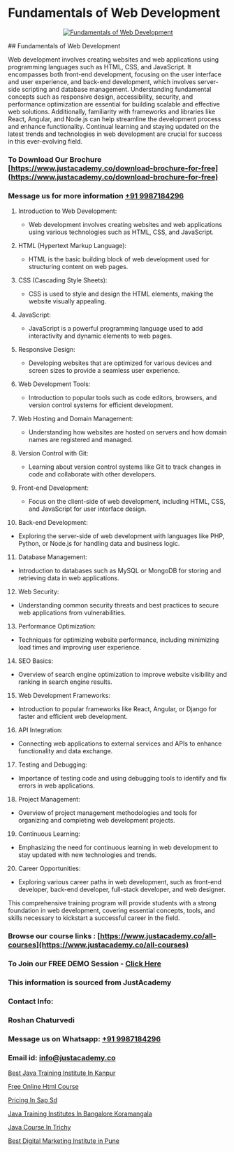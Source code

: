 # Fundamentals of Web Development

<p align="center">
  <a href="https://justacademy.co/program-detail/full-stack-web-development">
    <img src="https://justacademy.co/storage2/program_images/1704700371.webp" alt="Fundamentals of Web Development">
  </a>
</p>
## Fundamentals of Web Development

Web development involves creating websites and web applications using programming languages such as HTML, CSS, and JavaScript. It encompasses both front-end development, focusing on the user interface and user experience, and back-end development, which involves server-side scripting and database management. Understanding fundamental concepts such as responsive design, accessibility, security, and performance optimization are essential for building scalable and effective web solutions. Additionally, familiarity with frameworks and libraries like React, Angular, and Node.js can help streamline the development process and enhance functionality. Continual learning and staying updated on the latest trends and technologies in web development are crucial for success in this ever-evolving field.
### To Download Our Brochure [https://www.justacademy.co/download-brochure-for-free](https://www.justacademy.co/download-brochure-for-free)
### Message us for more information [+91 9987184296](https://api.whatsapp.com/send?phone=919987184296)
1) Introduction to Web Development:
   - Web development involves creating websites and web applications using various technologies such as HTML, CSS, and JavaScript.
  
2) HTML (Hypertext Markup Language):
   - HTML is the basic building block of web development used for structuring content on web pages.
   
3) CSS (Cascading Style Sheets):
   - CSS is used to style and design the HTML elements, making the website visually appealing.
   
4) JavaScript:
   - JavaScript is a powerful programming language used to add interactivity and dynamic elements to web pages.
   
5) Responsive Design:
   - Developing websites that are optimized for various devices and screen sizes to provide a seamless user experience.
   
6) Web Development Tools:
   - Introduction to popular tools such as code editors, browsers, and version control systems for efficient development.
   
7) Web Hosting and Domain Management:
   - Understanding how websites are hosted on servers and how domain names are registered and managed.
   
8) Version Control with Git:
   - Learning about version control systems like Git to track changes in code and collaborate with other developers.
   
9) Front-end Development:
   - Focus on the client-side of web development, including HTML, CSS, and JavaScript for user interface design.
   
10) Back-end Development:
   - Exploring the server-side of web development with languages like PHP, Python, or Node.js for handling data and business logic.
   
11) Database Management:
   - Introduction to databases such as MySQL or MongoDB for storing and retrieving data in web applications.
   
12) Web Security:
   - Understanding common security threats and best practices to secure web applications from vulnerabilities.
   
13) Performance Optimization:
   - Techniques for optimizing website performance, including minimizing load times and improving user experience.
   
14) SEO Basics:
   - Overview of search engine optimization to improve website visibility and ranking in search engine results.
   
15) Web Development Frameworks:
   - Introduction to popular frameworks like React, Angular, or Django for faster and efficient web development.
   
16) API Integration:
   - Connecting web applications to external services and APIs to enhance functionality and data exchange.
   
17) Testing and Debugging:
   - Importance of testing code and using debugging tools to identify and fix errors in web applications.
   
18) Project Management:
   - Overview of project management methodologies and tools for organizing and completing web development projects.
   
19) Continuous Learning:
   - Emphasizing the need for continuous learning in web development to stay updated with new technologies and trends.
   
20) Career Opportunities:
   - Exploring various career paths in web development, such as front-end developer, back-end developer, full-stack developer, and web designer.

This comprehensive training program will provide students with a strong foundation in web development, covering essential concepts, tools, and skills necessary to kickstart a successful career in the field.

### Browse our course links : [https://www.justacademy.co/all-courses](https://www.justacademy.co/all-courses) 
### To Join our FREE DEMO Session - [Click Here](https://www.justacademy.co/register-for-course-demo)


### This information is sourced from JustAcademy
### Contact Info:
### Roshan Chaturvedi
### Message us on Whatsapp: [+91 9987184296](https://api.whatsapp.com/send?phone=919987184296)
### Email id: [info@justacademy.co](mailto:info@justacademy.co)
                
[Best Java Training Institute In Kanpur](https://www.linkedin.com/pulse/best-java-training-institute-kanpur-justacademy-houston-eucle?trackingId=sU618kJ79WELoUG0ceLEXw%3D%3D&lipi=urn%3Ali%3Apage%3Ad_flagship3_company_admin%3BDrK92nhdT%2BeMCX%2FTk95TlQ%3D%3D)

[Free Online Html Course](https://www.linkedin.com/pulse/free-online-html-course-justacademy-kolkata-hm5bc?trackingId=1Tpb3StkrKrSjB8RPODJfw%3D%3D&lipi=urn%3Ali%3Apage%3Ad_flagship3_company_admin%3ByyeRPWoaTYWz7zA9HEB%2FBA%3D%3D)

[Pricing In Sap Sd](https://medium.com/@akanshapatil/pricing-in-sap-sd-448d4e237a26)

[Java Training Institutes In Bangalore Koramangala](https://medium.com/@negishivu99/java-training-institutes-in-bangalore-koramangala-8a0e7d24df33)

[Java Course In Trichy](https://justacademyin.github.io/justacademy/java-course-in-trichy)

[Best Digital Marketing Institute in Pune](https://justacademyin.github.io/justacademy/best-digital-marketing-institute-in-pune)

